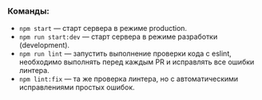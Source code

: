 ### Команды:

- `npm start` &mdash; старт сервера в режиме production.
- `npm run start:dev` &mdash; старт сервера в режиме разработки (development).
- `npm run lint` &mdash; запустить выполнение проверки кода с eslint, необходимо
  выполнять перед каждым PR и исправлять все ошибки линтера.
- `npm lint:fix` &mdash; та же проверка линтера, но с автоматическими
  исправлениями простых ошибок.
